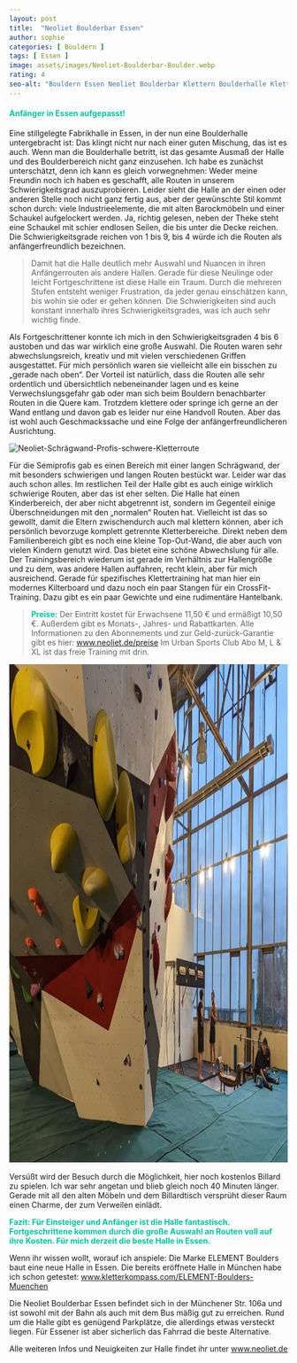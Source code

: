 ```yaml
---
layout: post
title:  "Neoliet Boulderbar Essen"
author: sophie
categories: [ Bouldern ]
tags: [ Essen ]
image: assets/images/Neoliet-Boulderbar-Boulder.webp
rating: 4
seo-alt: "Bouldern Essen Neoliet Boulderbar Klettern Boulderhalle Kletterhalle Rezension Rezensionen Anfänger Anfängerfreundlich"
---
```


#### <span style="color:#00c5a1">Anfänger in Essen aufgepasst!</span>
Eine stillgelegte Fabrikhalle in Essen, in der nun eine Boulderhalle untergebracht ist: Das klingt nicht nur nach einer guten Mischung, das ist es auch. Wenn man die Boulderhalle betritt, ist das gesamte Ausmaß der Halle und des Boulderbereich nicht ganz einzusehen. Ich habe es zunächst unterschätzt, denn ich kann es gleich vorwegnehmen: Weder meine Freundin noch ich haben es geschafft, alle Routen in unserem Schwierigkeitsgrad auszuprobieren. Leider sieht die Halle an der einen oder anderen Stelle noch nicht ganz fertig aus, aber der gewünschte Stil kommt schon durch: viele Industrieelemente, die mit alten Barockmöbeln und einer Schaukel aufgelockert werden. Ja, richtig gelesen, neben der Theke steht eine Schaukel mit schier endlosen Seilen, die bis unter die Decke reichen.
 Die Schwierigkeitsgrade reichen von 1 bis 9, bis 4 würde ich die Routen als anfängerfreundlich bezeichnen.
 
 >Damit hat die Halle deutlich mehr Auswahl und Nuancen in ihren Anfängerrouten als andere Hallen. Gerade für diese Neulinge oder leicht Fortgeschrittene ist diese Halle ein Traum. Durch die mehreren Stufen entsteht weniger Frustration, da jeder genau einschätzen kann, bis wohin sie oder er gehen können. Die Schwierigkeiten sind auch konstant innerhalb ihres Schwierigkeitsgrades, was ich auch sehr wichtig finde. 

 Als Fortgeschrittener konnte ich mich in den Schwierigkeitsgraden 4 bis 6 austoben und das war wirklich eine große Auswahl. Die Routen waren sehr abwechslungsreich, kreativ und mit vielen verschiedenen Griffen ausgestattet. Für mich persönlich waren sie vielleicht alle ein bisschen zu „gerade nach oben“. Der Vorteil ist natürlich, dass die Routen alle sehr ordentlich und übersichtlich nebeneinander lagen und es keine Verwechslungsgefahr gab oder man sich beim Bouldern benachbarter Routen in die Quere kam. Trotzdem klettere oder springe ich gerne an der Wand entlang und davon gab es leider nur eine Handvoll Routen. Aber das ist wohl auch Geschmackssache und eine Folge der anfängerfreundlicheren Ausrichtung.

<img src="/assets/images/einbinden/neoliet-schrägwand-profis.webp" loading="lazy" width="1200" height="900" alt="Neoliet-Schrägwand-Profis-schwere-Kletterroute" title="Neoliet Schrägwand für Profis schwere Kletterroute"/>

Für die Semiprofis gab es einen Bereich mit einer langen Schrägwand, der mit besonders schwierigen und langen Routen bestückt war. Leider war das auch schon alles. Im restlichen Teil der Halle gibt es auch einige wirklich schwierige Routen, aber das ist eher selten.
Die Halle hat einen Kinderbereich, der aber nicht abgetrennt ist, sondern im Gegenteil einige Überschneidungen mit den „normalen“ Routen hat. Vielleicht ist das so gewollt, damit die Eltern zwischendurch auch mal klettern können, aber ich persönlich bevorzuge komplett getrennte Kletterbereiche. Direkt neben dem Familienbereich gibt es noch eine kleine Top-Out-Wand, die aber auch von vielen Kindern genutzt wird. Das bietet eine schöne Abwechslung für alle. 
Der Trainingsbereich wiederum ist gerade im Verhältnis zur Hallengröße und zu dem, was andere Hallen auffahren, recht klein, aber für mich ausreichend. Gerade für spezifisches Klettertraining hat man hier ein modernes Kilterboard und dazu noch ein paar Stangen für ein CrossFit-Training. Dazu gibt es ein paar Gewichte und eine rudimentäre Hantelbank. 

><span style="color:#00c5a1"><b>Preise:</b></span> Der Eintritt kostet für Erwachsene 11,50 € und ermäßigt 10,50 €. Außerdem gibt es Monats-, Jahres- und Rabattkarten. Alle Informationen zu den Abonnements und zur Geld-zurück-Garantie gibt es hier: <a href="https://www.neoliet.de/boulderbar-essen/#infoboulderbar" target="_blank">www.neoliet.de/preise</a>
Im Urban Sports Club Abo M, L & XL ist das freie Training mit drin.

<img src="/assets/images/einbinden/neoliet-trainingsbereich-boulderhalle.webp" loading="lazy" width="1200" height="900" alt="Neoliet-Trainingsbereich-Boulderhalle-Trainingswand" title="Neoliet Trainingsbereich Boulderhalle Trainingswand"/>

Versüßt wird der Besuch durch die Möglichkeit, hier noch kostenlos Billard zu spielen. Ich war sehr angetan und blieb gleich noch 40 Minuten länger. Gerade mit all den alten Möbeln und dem Billardtisch versprüht dieser Raum einen Charme, der zum Verweilen einlädt.


<span style="color:#00c5a1"><b> Fazit: Für Einsteiger und Anfänger ist die Halle fantastisch. Fortgeschrittene kommen durch die große Auswahl an Routen voll auf ihre Kosten. Für mich derzeit die beste Halle in Essen.
</b></span>

Wenn ihr wissen wollt, worauf ich anspiele: Die Marke ELEMENT Boulders baut eine neue Halle in Essen. Die bereits eröffnete Halle in München habe ich schon getestet: <a href="https://kletterkompass.com/ELEMENT-Boulders-Muenchen/" target="_blank">www.kletterkompass.com/ELEMENT-Boulders-Muenchen</a>

Die Neoliet Boulderbar Essen befindet sich in der Münchener Str. 106a und ist sowohl mit der Bahn als auch mit dem Bus mäßig gut zu erreichen. Rund um die Halle gibt es genügend Parkplätze, die allerdings etwas versteckt liegen. Für Essener ist aber sicherlich das Fahrrad die beste Alternative. 



Alle weiteren Infos und Neuigkeiten zur Halle findet ihr unter <a href="https://www.neoliet.de/boulderbar-essen/" target="_blank">www.neoliet.de</a>
